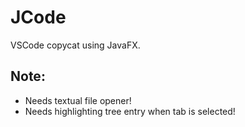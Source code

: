 # JCode
VSCode copycat using JavaFX.

## Note:
- Needs textual file opener!
- Needs highlighting tree entry when tab is selected!  
